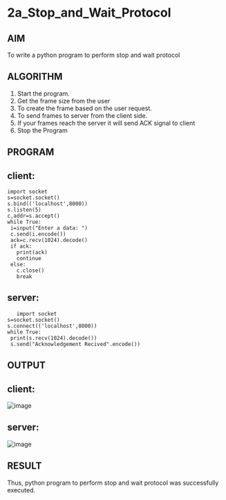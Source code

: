 # 2a_Stop_and_Wait_Protocol
## AIM 
To write a python program to perform stop and wait protocol
## ALGORITHM
1. Start the program.
2. Get the frame size from the user
3. To create the frame based on the user request.
4. To send frames to server from the client side.
5. If your frames reach the server it will send ACK signal to client
6. Stop the Program
## PROGRAM
## client:
```
import socket
s=socket.socket()
s.bind(('localhost',8000))
s.listen(5)
c,addr=s.accept()
while True:
 i=input("Enter a data: ")
 c.send(i.encode())
 ack=c.recv(1024).decode()
 if ack:
   print(ack)
   continue
 else:
   c.close()
   break
```
## server:
```
   import socket
s=socket.socket()
s.connect(('localhost',8000))
while True:
 print(s.recv(1024).decode())
 s.send("Acknowledgement Recived".encode())
```

## OUTPUT
## client:
![image](https://github.com/Manisrii21/2a_Stop_and_Wait_Protocol/assets/147140163/80af60f4-57e7-4ab2-ac01-27f12fe8cf44)
## server:
![image](https://github.com/Manisrii21/2a_Stop_and_Wait_Protocol/assets/147140163/0a403371-9a4a-4e4b-a82f-746c4914795c)
## RESULT
Thus, python program to perform stop and wait protocol was successfully executed.
